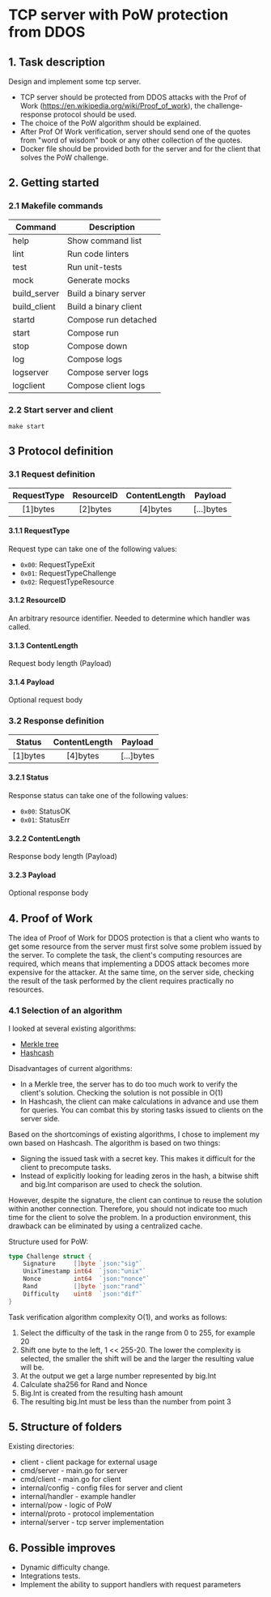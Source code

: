 # TCP server with PoW protection from DDOS

## 1. Task description
Design and implement some tcp server.

- TCP server should be protected from DDOS attacks with the Prof of Work
(https://en.wikipedia.org/wiki/Proof_of_work), the challenge-response protocol should be used.
- The choice of the PoW algorithm should be explained.
- After Prof Of Work verification, server should send one of the quotes from "word of
wisdom" book or any other collection of the quotes.
- Docker file should be provided both for the server and for the client that solves the
PoW challenge.

## 2. Getting started

### 2.1 Makefile commands
| Command      | Description           |
|--------------|-----------------------|
| help         | Show command list     |
| lint         | Run code linters      |
| test         | Run unit-tests        |
| mock         | Generate mocks        |
| build_server | Build a binary server |
| build_client | Build a binary client |
| startd       | Compose run detached  |
| start        | Compose run           |
| stop         | Compose down          |
| log          | Compose logs          |
| logserver    | Compose server logs   |
| logclient    | Compose client logs   |


### 2.2 Start server and client
```
make start
```

## 3 Protocol definition

### 3.1 Request definition
| RequestType | ResourceID | ContentLength |  Payload   |
|:-----------:|:----------:|:-------------:|:----------:|
|  [1]bytes   |  [2]bytes  |   [4]bytes    | [...]bytes |

#### 3.1.1 RequestType
Request type can take one of the following values:
- `0x00`: RequestTypeExit      
- `0x01`: RequestTypeChallenge
- `0x02`: RequestTypeResource

#### 3.1.2 ResourceID
An arbitrary resource identifier. Needed to determine which handler was called.

#### 3.1.3 ContentLength
Request body length (Payload)

#### 3.1.4 Payload
Optional request body

### 3.2 Response definition
|  Status  | ContentLength |  Payload   |
|:--------:|:-------------:|:----------:|
| [1]bytes |   [4]bytes    | [...]bytes |

#### 3.2.1 Status
Response status can take one of the following values:
- `0x00`: StatusOK
- `0x01`: StatusErr

#### 3.2.2 ContentLength
Response body length (Payload)

#### 3.2.3 Payload
Optional response body

## 4. Proof of Work
The idea of Proof of Work for DDOS protection is that a client who wants to get some resource from the server must first solve some problem issued by the server. 
To complete the task, the client's computing resources are required, which means that implementing a DDOS attack becomes more expensive for the attacker. 
At the same time, on the server side, checking the result of the task performed by the client requires practically no resources.

### 4.1 Selection of an algorithm
I looked at several existing algorithms:
- [Merkle tree](https://en.wikipedia.org/wiki/Merkle_tree)
- [Hashcash](https://en.wikipedia.org/wiki/Hashcash)

Disadvantages of current algorithms: 
- In a Merkle tree, the server has to do too much work to verify the client's solution. Checking the solution is not possible in O(1)
- In Hashcash, the client can make calculations in advance and use them for queries. You can combat this by storing tasks issued to clients on the server side.

Based on the shortcomings of existing algorithms, I chose to implement my own based on Hashcash.
The algorithm is based on two things:
- Signing the issued task with a secret key. This makes it difficult for the client to precompute tasks.
- Instead of explicitly looking for leading zeros in the hash, a bitwise shift and big.Int comparison are used to check the solution.

However, despite the signature, the client can continue to reuse the solution within another connection.
Therefore, you should not indicate too much time for the client to solve the problem.
In a production environment, this drawback can be eliminated by using a centralized cache.

Structure used for PoW:
```go
type Challenge struct {
	Signature     []byte `json:"sig"`
	UnixTimestamp int64  `json:"unix"`
	Nonce         int64  `json:"nonce"`
	Rand          []byte `json:"rand"`
	Difficulty    uint8  `json:"dif"`
}
```

Task verification algorithm complexity O(1), and works as follows:
1. Select the difficulty of the task in the range from 0 to 255, for example 20
2. Shift one byte to the left, 1 << 255-20. The lower the complexity is selected, the smaller the shift will be and the larger the resulting value will be.
3. At the output we get a large number represented by big.Int
4. Calculate sha256 for Rand and Nonce
5. Big.Int is created from the resulting hash amount
6. The resulting big.Int must be less than the number from point 3


## 5. Structure of folders
Existing directories:
+ client - client package for external usage
+ cmd/server - main.go for server
+ cmd/client - main.go for client
+ internal/config - config files for server and client
+ internal/handler - example handler
+ internal/pow - logic of PoW
+ internal/proto - protocol implementation
+ internal/server - tcp server implementation

## 6. Possible improves
- Dynamic difficulty change.
- Integrations tests.
- Implement the ability to support handlers with request parameters